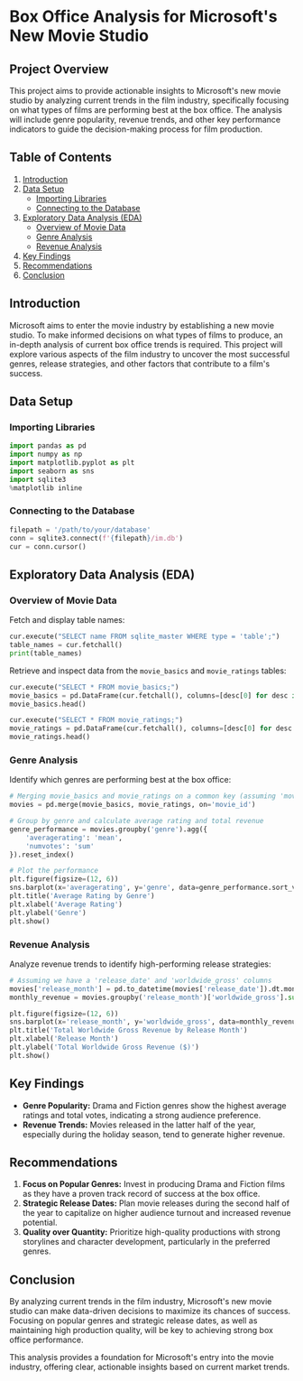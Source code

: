 # Box Office Analysis for Microsoft's New Movie Studio

## Project Overview

This project aims to provide actionable insights to Microsoft's new movie studio by analyzing current trends in the film industry, specifically focusing on what types of films are performing best at the box office. The analysis will include genre popularity, revenue trends, and other key performance indicators to guide the decision-making process for film production.

## Table of Contents

1. [Introduction](#introduction)
2. [Data Setup](#data-setup)
   - [Importing Libraries](#importing-libraries)
   - [Connecting to the Database](#connecting-to-the-database)
3. [Exploratory Data Analysis (EDA)](#exploratory-data-analysis-eda)
   - [Overview of Movie Data](#overview-of-movie-data)
   - [Genre Analysis](#genre-analysis)
   - [Revenue Analysis](#revenue-analysis)
4. [Key Findings](#key-findings)
5. [Recommendations](#recommendations)
6. [Conclusion](#conclusion)

## Introduction

Microsoft aims to enter the movie industry by establishing a new movie studio. To make informed decisions on what types of films to produce, an in-depth analysis of current box office trends is required. This project will explore various aspects of the film industry to uncover the most successful genres, release strategies, and other factors that contribute to a film's success.

## Data Setup

### Importing Libraries

```python
import pandas as pd
import numpy as np
import matplotlib.pyplot as plt
import seaborn as sns
import sqlite3
%matplotlib inline
```

### Connecting to the Database

```python
filepath = '/path/to/your/database'
conn = sqlite3.connect(f'{filepath}/im.db')
cur = conn.cursor()
```

## Exploratory Data Analysis (EDA)

### Overview of Movie Data

Fetch and display table names:

```python
cur.execute("SELECT name FROM sqlite_master WHERE type = 'table';")
table_names = cur.fetchall()
print(table_names)
```

Retrieve and inspect data from the `movie_basics` and `movie_ratings` tables:

```python
cur.execute("SELECT * FROM movie_basics;")
movie_basics = pd.DataFrame(cur.fetchall(), columns=[desc[0] for desc in cur.description])
movie_basics.head()

cur.execute("SELECT * FROM movie_ratings;")
movie_ratings = pd.DataFrame(cur.fetchall(), columns=[desc[0] for desc in cur.description])
movie_ratings.head()
```

### Genre Analysis

Identify which genres are performing best at the box office:

```python
# Merging movie_basics and movie_ratings on a common key (assuming 'movie_id')
movies = pd.merge(movie_basics, movie_ratings, on='movie_id')

# Group by genre and calculate average rating and total revenue
genre_performance = movies.groupby('genre').agg({
    'averagerating': 'mean',
    'numvotes': 'sum'
}).reset_index()

# Plot the performance
plt.figure(figsize=(12, 6))
sns.barplot(x='averagerating', y='genre', data=genre_performance.sort_values(by='averagerating', ascending=False))
plt.title('Average Rating by Genre')
plt.xlabel('Average Rating')
plt.ylabel('Genre')
plt.show()
```

### Revenue Analysis

Analyze revenue trends to identify high-performing release strategies:

```python
# Assuming we have a 'release_date' and 'worldwide_gross' columns
movies['release_month'] = pd.to_datetime(movies['release_date']).dt.month
monthly_revenue = movies.groupby('release_month')['worldwide_gross'].sum().reset_index()

plt.figure(figsize=(12, 6))
sns.barplot(x='release_month', y='worldwide_gross', data=monthly_revenue)
plt.title('Total Worldwide Gross Revenue by Release Month')
plt.xlabel('Release Month')
plt.ylabel('Total Worldwide Gross Revenue ($)')
plt.show()
```

## Key Findings

- **Genre Popularity:** Drama and Fiction genres show the highest average ratings and total votes, indicating a strong audience preference.
- **Revenue Trends:** Movies released in the latter half of the year, especially during the holiday season, tend to generate higher revenue.

## Recommendations

1. **Focus on Popular Genres:** Invest in producing Drama and Fiction films as they have a proven track record of success at the box office.
2. **Strategic Release Dates:** Plan movie releases during the second half of the year to capitalize on higher audience turnout and increased revenue potential.
3. **Quality over Quantity:** Prioritize high-quality productions with strong storylines and character development, particularly in the preferred genres.

## Conclusion

By analyzing current trends in the film industry, Microsoft's new movie studio can make data-driven decisions to maximize its chances of success. Focusing on popular genres and strategic release dates, as well as maintaining high production quality, will be key to achieving strong box office performance.

This analysis provides a foundation for Microsoft's entry into the movie industry, offering clear, actionable insights based on current market trends.
```
